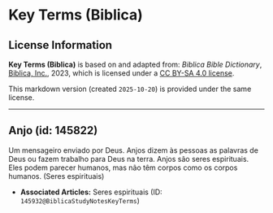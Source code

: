 # Key Terms (Biblica)

## License Information

**Key Terms (Biblica)** is based on and adapted from: _Biblica Bible Dictionary_, [Biblica, Inc.](https://www.biblica.com/), 2023, which is licensed under a [CC BY-SA 4.0 license](https://creativecommons.org/licenses/by-sa/4.0/legalcode.en).

This markdown version (created `2025-10-20`) is provided under the same license.



--------------------------------

## Anjo (id: 145822)

Um mensageiro enviado por Deus. Anjos dizem às pessoas as palavras de Deus ou fazem trabalho para Deus na terra. Anjos são seres espirituais. Eles podem parecer humanos, mas não têm corpos como os corpos humanos. (Seres espirituais)

* **Associated Articles:** Seres espirituais (ID: `145932@BiblicaStudyNotesKeyTerms`)

